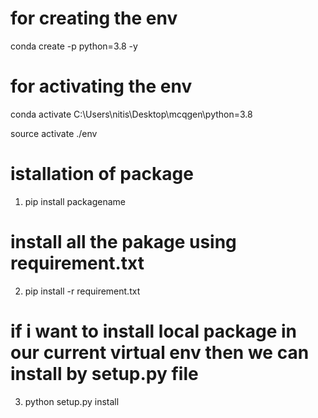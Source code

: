 # for creating the env
conda create -p python=3.8 -y
# for activating the env
 conda activate C:\Users\nitis\Desktop\mcqgen\python=3.8

 source activate ./env


 # istallation of package
1.  pip install packagename
  # install all the pakage using requirement.txt
2. pip install -r requirement.txt  
 # if i want to install local package in our current virtual env then we can install by setup.py file
3. python setup.py install
